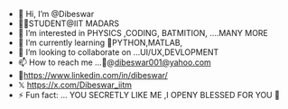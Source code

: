 - 👋 Hi, I’m @Dibeswar
- 🧑‍🎓STUDENT@IIT MADARS
- 👀 I’m interested in PHYSICS ,CODING, BATMITION, ....MANY MORE
- 🌱 I’m currently learning 🐍PYTHON,MATLAB,
- 💞️ I’m looking to collaborate on ...UI/UX,DEVLOPMENT
- 📫 How to reach me ...📩@dibeswar001@yahoo.com
- 🔗https://www.linkedin.com/in/dibeswar/
- 𝕏 https://x.com/Dibeswar_iitm
- ⚡ Fun fact: ... YOU SECRETLY LIKE ME ,I OPENY BLESSED FOR YOU 🙂

<!---
Dibeswar/Dibeswar is a ✨ special ✨ repository because its `README.md` (this file) appears on your GitHub profile.
You can click the Preview link to take a look at your changes.
--->
